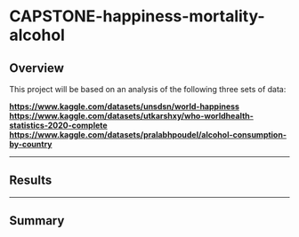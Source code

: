 # CAPSTONE-happiness-mortality-alcohol

## Overview

This project will be based on an analysis of the following three sets of data:

**https://www.kaggle.com/datasets/unsdsn/world-happiness**
**https://www.kaggle.com/datasets/utkarshxy/who-worldhealth-statistics-2020-complete**
**https://www.kaggle.com/datasets/pralabhpoudel/alcohol-consumption-by-country**

----
## Results

----
## Summary 

